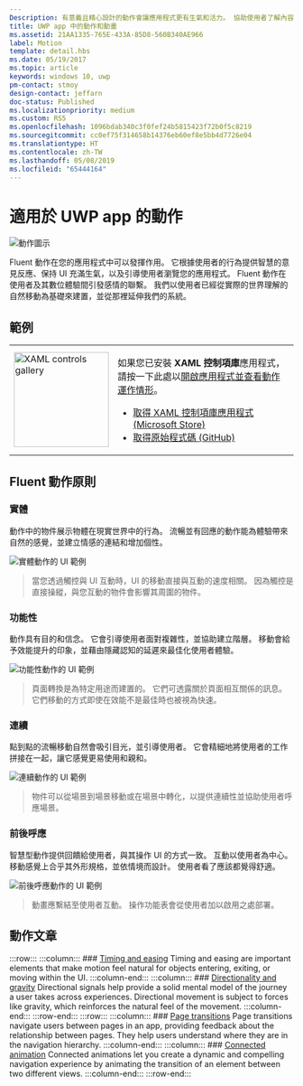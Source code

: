 ```yaml
---
Description: 有意義且精心設計的動作會讓應用程式更有生氣和活力。 協助使用者了解內容變更，並將視覺轉換和使用者經驗緊密結合。
title: UWP app 中的動作和動畫
ms.assetid: 21AA1335-765E-433A-85D8-560B340AE966
label: Motion
template: detail.hbs
ms.date: 05/19/2017
ms.topic: article
keywords: windows 10, uwp
pm-contact: stmoy
design-contact: jeffarn
doc-status: Published
ms.localizationpriority: medium
ms.custom: RS5
ms.openlocfilehash: 1096bdab340c3f0fef24b5815423f72b0f5c8219
ms.sourcegitcommit: cc0ef75f314658b14376eb60ef8e5bb4d7726e04
ms.translationtype: HT
ms.contentlocale: zh-TW
ms.lasthandoff: 05/08/2019
ms.locfileid: "65444164"
---
```

# <a name="motion-for-uwp-apps"></a>適用於 UWP app 的動作

![動作圖示](../images/motion-2x.png)

Fluent 動作在您的應用程式中可以發揮作用。 它根據使用者的行為提供智慧的意見反應、保持 UI 充滿生氣，以及引導使用者瀏覽您的應用程式。 Fluent 動作在使用者及其數位體驗間引發感情的聯繫。 我們以使用者已經從實際的世界理解的自然移動為基礎來建置，並從那裡延伸我們的系統。

## <a name="examples"></a>範例

<table>
<tr>
<td><img src="images/xaml-controls-gallery-app-icon.png" alt="XAML controls gallery" width="168"></img></td>
<td>
    <p>如果您已安裝 <strong style="font-weight: semi-bold">XAML 控制項庫</strong>應用程式，請按一下此處以<a href="xamlcontrolsgallery:/category/Motion">開啟應用程式並查看動作運作情形</a>。</p>
    <ul>
    <li><a href="https://www.microsoft.com/store/productId/9MSVH128X2ZT">取得 XAML 控制項庫應用程式 (Microsoft Store)</a></li>
    <li><a href="https://github.com/Microsoft/Xaml-Controls-Gallery">取得原始程式碼 (GitHub)</a></li>
    </ul>
</td>
</tr>
</table>

## <a name="fluent-motion-principles"></a>Fluent 動作原則

### <a name="physical"></a>實體

動作中的物件展示物體在現實世界中的行為。 流暢並有回應的動作能為體驗帶來自然的感覺，並建立情感的連結和增加個性。

![實體動作的 UI 範例](images/Physical.gif)
> 當您透過觸控與 UI 互動時，UI 的移動直接與互動的速度相關。 因為觸控是直接操縱，與您互動的物件會影響其周圍的物件。

### <a name="functional"></a>功能性

動作具有目的和信念。 它會引導使用者面對複雜性，並協助建立階層。 移動會給予效能提升的印象，並藉由隱藏認知的延遲來最佳化使用者體驗。

![功能性動作的 UI 範例](images/functional.gif)
> 頁面轉換是為特定用途而建置的。 它們可透露關於頁面相互關係的訊息。 它們移動的方式即使在效能不是最佳時也被視為快速。

### <a name="continuous"></a>連續

點到點的流暢移動自然會吸引目光，並引導使用者。 它會精細地將使用者的工作拼接在一起，讓它感覺更易使用和親和。

![連續動作的 UI 範例](images/continuous3.gif)
> 物件可以從場景到場景移動或在場景中轉化，以提供連續性並協助使用者呼應場景。

### <a name="contextual"></a>前後呼應

智慧型動作提供回饋給使用者，與其操作 UI 的方式一致。 互動以使用者為中心。 移動感覺上合乎其外形規格，並依情境而設計。 使用者看了應該都覺得舒適。

![前後呼應動作的 UI 範例](images/Contextual.gif)
> 動畫應繫結至使用者互動。 操作功能表會從使用者加以啟用之處部署。

## <a name="motion-articles"></a>動作文章

:::row:::
    :::column:::
        ### [Timing and easing](timing-and-easing.md)
        Timing and easing are important elements that make motion feel natural for objects entering, exiting, or moving within the UI.
    :::column-end:::
    :::column:::
        ### [Directionality and gravity](directionality-and-gravity.md)
        Directional signals help provide a solid mental model of the journey a user takes across experiences. Directional movement is subject to forces like gravity, which reinforces the natural feel of the movement.
    :::column-end:::
:::row-end:::
:::row:::
    :::column:::
        ### [Page transitions](page-transitions.md)
        Page transitions navigate users between pages in an app, providing feedback about the relationship between pages. They help users understand where they are in the navigation hierarchy.
    :::column-end:::
    :::column:::
        ### [Connected animation](connected-animation.md)
        Connected animations let you create a dynamic and compelling navigation experience by animating the transition of an element between two different views.
    :::column-end:::
:::row-end:::
